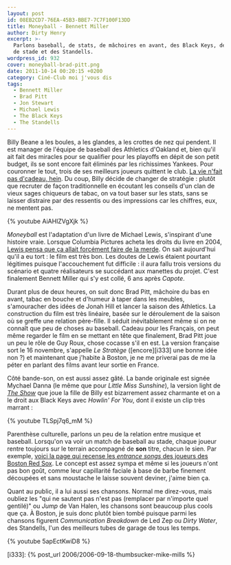 ```yaml
---
layout: post
id: 08EB2CD7-76EA-45B3-BBE7-7C7F100F13DD
title: Moneyball - Bennett Miller
author: Dirty Henry
excerpt: >-
  Parlons baseball, de stats, de mâchoires en avant, des Black Keys, de musique
  de stade et des Standells.
wordpress_id: 932
cover: moneyball-brad-pitt.png
date: 2011-10-14 00:20:15 +0200
category: Ciné-Club moi j'vous dis
tags:
  - Bennett Miller
  - Brad Pitt
  - Jon Stewart
  - Michael Lewis
  - The Black Keys
  - The Standells
---
```


Billy Beane a les boules, a les glandes, a les crottes de nez qui pendent. Il
est manager de l'équipe de baseball des Athletics d'Oakland et, bien qu'il ait
fait des miracles pour se qualifier pour les playoffs en dépit de son petit
budget, ils se sont encore fait éliminés par les richissimes Yankees. Pour
couronner le tout, trois de ses meilleurs joueurs quittent le club. [La vie
n'fait pas d'cadeau, hein][1]. Du coup, Billy décide de changer de stratégie :
plutôt que recruter de façon traditionnelle en écoutant les conseils d'un clan
de vieux sages chiqueurs de tabac, on va tout baser sur les stats, sans se
laisser distraire par des ressentis ou des impressions car les chiffres, eux, ne
mentent pas.

{% youtube AiAHlZVgXjk %}

_Moneyball_ est l'adaptation d'un livre de Michael Lewis, s'inspirant d'une
histoire vraie. Lorsque Columbia Pictures acheta les droits du livre en 2004,
[Lewis pensa que ça allait forcément faire de la merde][2]. On sait aujourd'hui
qu'il a eu tort : le film est très bon. Les doutes de Lewis étaient pourtant
légitimes puisque l'accouchement fut difficile : il aura fallu trois versions du
scénario et quatre réalisateurs se succédant aux manettes du projet. C'est
finalement Bennett Miller qui s'y est collé, 6 ans après _Capote_.

Durant plus de deux heures, on suit donc Brad Pitt, mâchoire du bas en avant,
tabac en bouche et d'humeur à taper dans les meubles, s'amouracher des idées de
Jonah Hill et lancer la saison des Athletics. La construction du film est très
linéaire, basée sur le déroulement de la saison où se greffe une relation
père-fille. Il séduit inévitablement même si on ne connaît que peu de choses au
baseball. Cadeau pour les Français, on peut même regarder le film en se mettant
en tête que finalement, Brad Pitt joue un peu le rôle de Guy Roux, chose cocasse
s'il en est. La version française sort le 16 novembre, s'appelle _Le Stratège_
([encore][i333] une bonne idée non ?) et maintenant que j'habite à Boston, je ne
me priverai pas de me la péter en parlant des films avant leur sortie en France.

Côté bande-son, on est aussi assez gâté. La bande originale est signée Mychael
Danna (le même que pour _Little Miss Sunshine_), la version light de [_The
Show_][3] que joue la fille de Billy est bizarrement assez charmante et on a le
droit aux Black Keys avec _Howlin' For You_, dont il existe un clip très
marrant :

{% youtube TLSpj7q6_mM %}

Parenthèse culturelle, parlons un peu de la relation entre musique et baseball.
Lorsqu'on va voir un match de baseball au stade, chaque joueur rentre toujours
sur le terrain accompagné de **son** titre, chacun le sien. Par exemple, [voici
la page qui recense les _entrance songs_ des joueurs des Boston Red Sox][4]. Le
concept est assez sympa et même si les joueurs n'ont pas bon goût, comme leur
capillarité faciale à base de barbe finement découpées et sans moustache le
laisse souvent deviner, j'aime bien ça.

Quant au public, il a lui aussi ses chansons. Normal me direz-vous, mais oubliez
les "qui ne sautent pas n'est pas (remplacer par n'importe quel gentilé)" ou
_Jump_ de Van Halen, les chansons sont beaucoup plus cools que ça. À Boston, je
suis donc plutôt bien tombé puisque parmi les chansons figurent _Communication
Breakdown_ de Led Zep ou _Dirty Water_, des Standells, l'un des meilleurs tubes
de garage de tous les temps.

{% youtube 5apEctKwiD8 %}

[i333]: {% post_url 2006/2006-09-18-thumbsucker-mike-mills %}

[1]: https://youtu.be/qPIiKF2I4YM?t=46s "M. Manatane"
[2]:
  https://www.cc.com/video/hbpe87/the-daily-show-with-jon-stewart-michael-lewis
[3]: https://open.spotify.com/track/0LCjnRBeR7CLjk5WW8TsEg
[4]:
  https://soxylady.blogspot.com/2011/04/2011-red-sox-at-bat-player-entrance.html
  "2011 Red Sox at bat player entrances"
